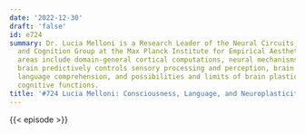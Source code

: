 ```yaml
---
date: '2022-12-30'
draft: 'false'
id: e724
summary: Dr. Lucia Melloni is a Research Leader of the Neural Circuits, Consciousness
  and Cognition Group at the Max Planck Institute for Empirical Aesthetics. Her research
  areas include domain-general cortical computations, neural mechanisms by which the
  brain predictively controls sensory processing and perception, brain mechanism subserving
  language comprehension, and possibilities and limits of brain plasticity to restore
  cognitive functions.
title: '#724 Lucia Melloni: Consciousness, Language, and Neuroplasticity'
---
```

{{< episode >}}
